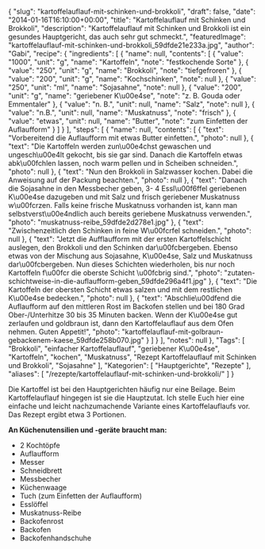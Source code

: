 {
    "slug": "kartoffelauflauf-mit-schinken-und-brokkoli",
    "draft": false,
    "date": "2014-01-16T16:10:00+00:00",
    "title": "Kartoffelauflauf mit Schinken und Brokkoli",
    "description": "Kartoffelauflauf mit Schinken und Brokkoli ist ein gesundes Hauptgericht, das auch sehr gut schmeckt.",
    "featuredImage": "kartoffelauflauf-mit-schinken-und-brokkoli_59dfde21e233a.jpg",
    "author": "Gabi",
    "recipe": {
        "ingredients": [
            {
                "name": null,
                "contents": [
                    {
                        "value": "1000",
                        "unit": "g",
                        "name": "Kartoffeln",
                        "note": "festkochende Sorte"
                    },
                    {
                        "value": "250",
                        "unit": "g",
                        "name": "Brokkoli",
                        "note": "tiefgefroren"
                    },
                    {
                        "value": "200",
                        "unit": "g",
                        "name": "Kochschinken",
                        "note": null
                    },
                    {
                        "value": "250",
                        "unit": "ml",
                        "name": "Sojasahne",
                        "note": null
                    },
                    {
                        "value": "200",
                        "unit": "g",
                        "name": "geriebener K\u00e4se",
                        "note": "z. B. Gouda oder Emmentaler"
                    },
                    {
                        "value": "n. B.",
                        "unit": null,
                        "name": "Salz",
                        "note": null
                    },
                    {
                        "value": "n.B.",
                        "unit": null,
                        "name": "Muskatnuss",
                        "note": "frisch"
                    },
                    {
                        "value": "etwas",
                        "unit": null,
                        "name": "Butter",
                        "note": "zum Einfetten der Auflaufform"
                    }
                ]
            }
        ],
        "steps": [
            {
                "name": null,
                "contents": [
                    {
                        "text": "Vorbereitend die Auflaufform mit etwas Butter einfetten.",
                        "photo": null
                    },
                    {
                        "text": "Die Kartoffeln werden zun\u00e4chst gewaschen und ungesch\u00e4lt gekocht, bis sie gar sind. Danach die Kartoffeln etwas abk\u00fchlen lassen, noch warm pellen und in Scheiben schneiden.",
                        "photo": null
                    },
                    {
                        "text": "Nun den Brokkoli in Salzwasser kochen. Dabei die Anweisung auf der Packung beachten.",
                        "photo": null
                    },
                    {
                        "text": "Danach die Sojasahne in den Messbecher geben, 3- 4 Essl\u00f6ffel geriebenen K\u00e4se dazugeben und mit Salz und frisch geriebener Muskatnuss w\u00fcrzen. Falls keine frische Muskatnuss vorhanden ist, kann man selbstverst\u00e4ndlich auch bereits geriebene Muskatnuss verwenden.",
                        "photo": "muskatnuss-reibe_59dfde2d278e1.jpg"
                    },
                    {
                        "text": "Zwischenzeitlich  den Schinken in feine W\u00fcrfel schneiden.",
                        "photo": null
                    },
                    {
                        "text": "Jetzt die Aufflaufform mit der ersten Kartoffelschicht auslegen, den Brokkoli und den Schinken dar\u00fcbergeben. Ebenso etwas von der Mischung aus Sojasahne, K\u00e4se, Salz und Muskatnuss dar\u00fcbergeben. Nun dieses Schichten wiederholen, bis nur noch Kartoffeln f\u00fcr die oberste Schicht \u00fcbrig sind.",
                        "photo": "zutaten-schichtweise-in-die-auflaufform-geben_59dfde296a4f1.jpg"
                    },
                    {
                        "text": "Die Kartoffeln der obersten Schicht etwas salzen und mit dem restlichen K\u00e4se bedecken.",
                        "photo": null
                    },
                    {
                        "text": "Abschlie\u00dfend die Auflaufform auf den mittleren Rost im Backofen stellen und bei 180 Grad Ober-\/Unterhitze 30 bis 35 Minuten backen. Wenn der K\u00e4se gut zerlaufen und goldbraun ist, dann den Kartoffelauflauf aus dem Ofen nehmen. Guten Appetit!",
                        "photo": "kartoffelauflauf-mit-golbraun-gebackenem-kaese_59dfde258b070.jpg"
                    }
                ]
            }
        ],
        "notes": null
    },
    "Tags": [
        "Brokkoli",
        "einfacher Kartoffelauflauf",
        "geriebener K\u00e4se",
        "Kartoffeln",
        "kochen",
        "Muskatnuss",
        "Rezept Kartoffelauflauf mit Schinken und Brokkoli",
        "Sojasahne"
    ],
    "Kategorien": [
        "Hauptgerichte",
        "Rezepte"
    ],
    "aliases": [
        "\/rezepte\/kartoffelauflauf-mit-schinken-und-brokkoli\/"
    ]
}

Die Kartoffel ist bei den Hauptgerichten häufig nur eine Beilage. Beim Kartoffelauflauf hingegen ist sie die Hauptzutat. Ich stelle Euch hier eine einfache und leicht nachzumachende Variante eines Kartoffelauflaufs vor. Das Rezept ergibt etwa 3 Portionen.

**An Küchenutensilien und -geräte braucht man:**

 * 2 Kochtöpfe
 * Auflaufform
 * Messer
 * Schneidbrett
 * Messbecher
 * Küchenwaage
 * Tuch (zum Einfetten der Auflaufform)
 * Esslöffel
 * Muskatnuss-Reibe
 * Backofenrost
 * Backofen
 * Backofenhandschuhe